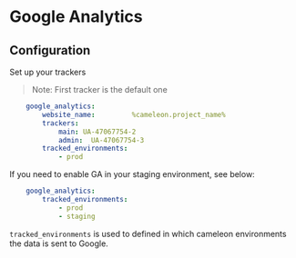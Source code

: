 # Google Analytics

## Configuration

Set up your trackers

> Note: First tracker is the default one

```yaml
    google_analytics:
        website_name:         %cameleon.project_name%
        trackers:
            main: UA-47067754-2
            admin:  UA-47067754-3
        tracked_environments:
            - prod
```

If you need to enable GA in your staging environment, see below:

```yaml
    google_analytics:
        tracked_environments:
            - prod
            - staging
```

`tracked_environments` is used to defined in which cameleon environments the data is sent to Google.
